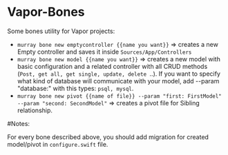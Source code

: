 # Vapor-Bones

Some bones utility for Vapor projects:

* `murray bone new emptycontroller {{name you want}}` => creates a new Empty controller and saves it inside `Sources/App/Controllers`
* `murray bone new model {{name you want}}` => creates a new model with basic configuration and a related controller with all CRUD methods (`Post, get all, get single, update, delete `..).
If you want to specify what kind of database will communicate with your model, add --param "database:" with this types: `psql, mysql`.
* `murray bone new pivot {{name of file}} --param "first: FirstModel" --param "second: SecondModel"` => creates a pivot file for Sibling relationship. 


#Notes:

For every bone described above, you should add migration for created model/pivot in `configure.swift` file.